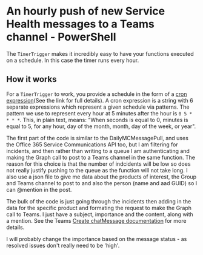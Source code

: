 # An hourly push of new Service Health messages to a Teams channel - PowerShell

The `TimerTrigger` makes it incredibly easy to have your functions executed on a schedule. In this case the timer runs every hour.

## How it works

For a `TimerTrigger` to work, you provide a schedule in the form of a [cron expression](https://en.wikipedia.org/wiki/Cron#CRON_expression)(See the link for full details). A cron expression is a string with 6 separate expressions which represent a given schedule via patterns. The pattern we use to represent every hour at 5 minutes after the hour is `0 5 * * * *`. This, in plain text, means: "When seconds is equal to 0, minutes is equal to 5, for any hour, day of the month, month, day of the week, or year".

The first part of the code is similar to the DailyMCMessagePull, and uses the Office 365 Service Communications API too, but I am filtering for incidents, and then rather than writing to a queue I am authenticating and making the Graph call to post to a Teams channel in the same function.  The reason for this choice is that the number of indcidents will be low so does not really justify pushing to the queue as the function will not take long.  I also use a json file to give me data about the products of interest, the Group and Teams channel to post to and also the person (name and aad GUID) so I can @mention in the post.

The bulk of the code is just going through the incidents then adding in the data for the specific product and formating the request to make the Graph call to Teams.  I just have a subject, importance and the content, along with a mention.  See the Teams [Create chatMessage documentation](https://docs.microsoft.com/en-us/graph/api/channel-post-message?view=graph-rest-1.0&tabs=http) for more details.

I will probably change the importance based on the message status - as resolved issues don't really need to be 'high'.
